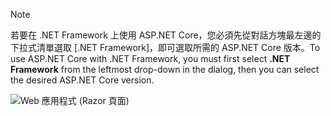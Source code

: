   > [!NOTE]
  > <span data-ttu-id="f34be-101">若要在 .NET Framework 上使用 ASP.NET Core，您必須先從對話方塊最左邊的下拉式清單選取 [.NET Framework]，即可選取所需的 ASP.NET Core 版本。</span><span class="sxs-lookup"><span data-stu-id="f34be-101">To use ASP.NET Core with .NET Framework, you must first select **.NET Framework** from the leftmost drop-down in the dialog, then you can select the desired ASP.NET Core version.</span></span>

  ![Web 應用程式 (Razor 頁面)](../tutorials/razor-pages/razor-pages-start/_static/np2.png)
